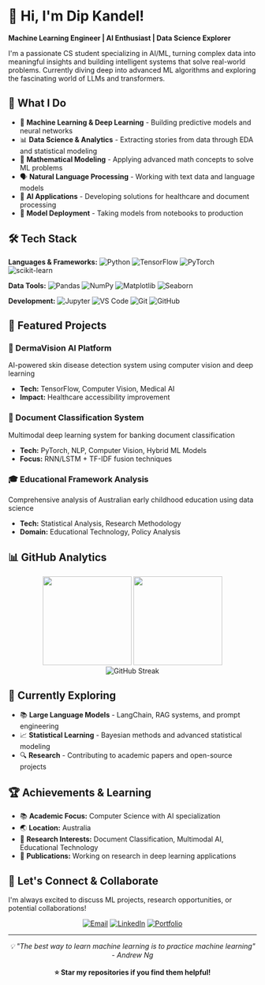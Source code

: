 # 👋 Hi, I'm Dip Kandel!

**Machine Learning Engineer | AI Enthusiast | Data Science Explorer**

I'm a passionate CS student specializing in AI/ML, turning complex data into meaningful insights and building intelligent systems that solve real-world problems. Currently diving deep into advanced ML algorithms and exploring the fascinating world of LLMs and transformers.

## 🚀 What I Do

- 🤖 **Machine Learning & Deep Learning** - Building predictive models and neural networks
- 📊 **Data Science & Analytics** - Extracting stories from data through EDA and statistical modeling  
- 🧮 **Mathematical Modeling** - Applying advanced math concepts to solve ML problems
- 🗣️ **Natural Language Processing** - Working with text data and language models
- 🏥 **AI Applications** - Developing solutions for healthcare and document processing
- 🚀 **Model Deployment** - Taking models from notebooks to production

## 🛠️ Tech Stack

**Languages & Frameworks:**
![Python](https://img.shields.io/badge/-Python-3776AB?logo=python&logoColor=white&style=flat)
![TensorFlow](https://img.shields.io/badge/-TensorFlow-FF6F00?logo=tensorflow&logoColor=white&style=flat)
![PyTorch](https://img.shields.io/badge/-PyTorch-EE4C2C?logo=pytorch&logoColor=white&style=flat)
![scikit-learn](https://img.shields.io/badge/-scikit--learn-F7931E?logo=scikit-learn&logoColor=white&style=flat)

**Data Tools:**
![Pandas](https://img.shields.io/badge/-Pandas-150458?logo=pandas&logoColor=white&style=flat)
![NumPy](https://img.shields.io/badge/-NumPy-013243?logo=numpy&logoColor=white&style=flat)
![Matplotlib](https://img.shields.io/badge/-Matplotlib-11557C?logo=matplotlib&logoColor=white&style=flat)
![Seaborn](https://img.shields.io/badge/-Seaborn-3776AB?logo=python&logoColor=white&style=flat)

**Development:**
![Jupyter](https://img.shields.io/badge/-Jupyter-F37626?logo=jupyter&logoColor=white&style=flat)
![VS Code](https://img.shields.io/badge/-VS%20Code-007ACC?logo=visual-studio-code&logoColor=white&style=flat)
![Git](https://img.shields.io/badge/-Git-F05032?logo=git&logoColor=white&style=flat)
![GitHub](https://img.shields.io/badge/-GitHub-181717?logo=github&logoColor=white&style=flat)

## 🎯 Featured Projects

### 🏥 DermaVision AI Platform
AI-powered skin disease detection system using computer vision and deep learning
- **Tech:** TensorFlow, Computer Vision, Medical AI
- **Impact:** Healthcare accessibility improvement

### 📄 Document Classification System  
Multimodal deep learning system for banking document classification
- **Tech:** PyTorch, NLP, Computer Vision, Hybrid ML Models
- **Focus:** RNN/LSTM + TF-IDF fusion techniques

### 🎓 Educational Framework Analysis
Comprehensive analysis of Australian early childhood education using data science
- **Tech:** Statistical Analysis, Research Methodology
- **Domain:** Educational Technology, Policy Analysis

## 📊 GitHub Analytics

<div align="center">
  <img height="180em" src="https://github-readme-stats.vercel.app/api?username=dip051030&show_icons=true&theme=radical&include_all_commits=true&count_private=true"/>
  <img height="180em" src="https://github-readme-stats.vercel.app/api/top-langs/?username=dip051030&layout=compact&theme=radical&langs_count=8"/>
</div>

<div align="center">
  <img src="https://github-readme-streak-stats.herokuapp.com/?user=dip051030&theme=radical" alt="GitHub Streak"/>
</div>

## 🌱 Currently Exploring

- 📚 **Large Language Models** - LangChain, RAG systems, and prompt engineering  
- 📈 **Statistical Learning** - Bayesian methods and advanced statistical modeling
- 🔍 **Research** - Contributing to academic papers and open-source projects

## 🏆 Achievements & Learning

- 📚 **Academic Focus:** Computer Science with AI specialization
- 🌏 **Location:** Australia  
- 🔬 **Research Interests:** Document Classification, Multimodal AI, Educational Technology
- 📝 **Publications:** Working on research in deep learning applications

## 💬 Let's Connect & Collaborate

I'm always excited to discuss ML projects, research opportunities, or potential collaborations!

<div align="center">

[![Email](https://img.shields.io/badge/-Email-D14836?style=for-the-badge&logo=gmail&logoColor=white)](mailto:dip.2062.07.13@gmail.com)
[![LinkedIn](https://img.shields.io/badge/-LinkedIn-0077B5?style=for-the-badge&logo=linkedin&logoColor=white)](https://www.linkedin.com/in/dip-darpan-kandel/)
[![Portfolio](https://img.shields.io/badge/-Portfolio-000000?style=for-the-badge&logo=vercel&logoColor=white)](#)

</div>

---

<div align="center">
  <i>💡 "The best way to learn machine learning is to practice machine learning" - Andrew Ng</i>
  <br><br>
  <b>⭐ Star my repositories if you find them helpful!</b>
</div>
